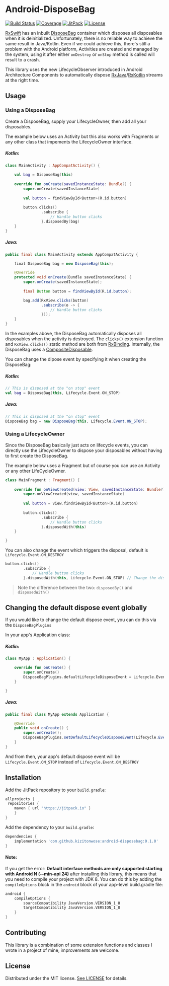# Android-DisposeBag

[![Build Status](https://travis-ci.org/kizitonwose/android-disposebag.svg?branch=master)](https://travis-ci.org/kizitonwose/android-disposebag) 
[![Coverage](https://img.shields.io/codecov/c/github/kizitonwose/android-disposebag/master.svg)](https://codecov.io/gh/kizitonwose/android-disposebag) 
[![JitPack](https://jitpack.io/v/kizitonwose/android-disposebag.svg)](https://jitpack.io/#kizitonwose/android-disposebag) 
[![License](https://img.shields.io/badge/License-MIT-blue.svg)](https://github.com/kizitonwose/android-disposebag/blob/master/LICENSE.md) 

[RxSwift][rxswift-url] has an inbuilt [DisposeBag][disposebag-swift-url] container which disposes all disposables when it is deinitialized. Unfortunately, there is no reliable way to achieve the same result in Java/Kotlin. Even if we could achieve this, there's still a problem with the Android platform, Activities are created and managed by the system, using it after either `onDestroy` or `onStop` method is called will result to a crash. 

This library uses the new LifecycleObserver introduced in Android Architecture Components to automatically dispose [RxJava][rxjava-url]/[RxKotlin][rxkotlin-url] streams at the right time.

## Usage

### Using a DisposeBag

Create a DisposeBag, supply your LifecycleOwner, then add all your disposables.

The example below uses an Activity but this also works with Fragments or any other class that impements the LifecycleOwner interface.

##### Kotlin:

```kotlin
class MainActivity : AppCompatActivity() {
    
    val bag = DisposeBag(this)
    
    override fun onCreate(savedInstanceState: Bundle?) {
        super.onCreate(savedInstanceState)
        
        val button = findViewById<Button>(R.id.button)
        
        button.clicks()
                .subscribe {
                    // Handle button clicks
                }.disposedBy(bag)
    }
}
```

##### Java:

```java
public final class MainActivity extends AppCompatActivity {

    final DisposeBag bag = new DisposeBag(this);

    @Override
    protected void onCreate(Bundle savedInstanceState) {
        super.onCreate(savedInstanceState);
        
        final Button button = findViewById(R.id.button);

        bag.add(RxView.clicks(button)
                .subscribe(o -> {
                    // Handle button clicks 
                }));
    }
}
```

In the examples above, the DisposeBag automatically disposes all disposables when the activity is destroyed. The `clicks()` extension function and `RxView.clicks()` static method are both from [RxBinding][rxbinding-url]. Internally, the DisposeBag uses a [CompositeDisposable][compositedisposable-java-url].

You can change the dipose event by specifying it when creating the DisposeBag:

##### Kotlin:

```kotlin
// This is disposed at the "on stop" event
val bag = DisposeBag(this, Lifecycle.Event.ON_STOP)
```

##### Java:

```java
// This is disposed at the "on stop" event
DisposeBag bag = new DisposeBag(this, Lifecycle.Event.ON_STOP);
```

### Using a LifecycleOwner

Since the DisposeBag basically just acts on lifecycle events, you can directly use the LifecycleOwner to dispose your disposables without having to first create the DisposeBag.

The example below uses a Fragment but of course you can use an Activity or any other LifeCycleOwner.

```kotlin
class MainFragment : Fragment() {
        
    override fun onViewCreated(view: View, savedInstanceState: Bundle?) {
        super.onViewCreated(view, savedInstanceState)
        
        val button = view.findViewById<Button>(R.id.button)
        
        button.clicks()
                .subscribe {
                    // Handle button clicks
                }.disposedWith(this)
    }

}
```

You can also change the event which triggers the disposal, default is `Lifecycle.Event.ON_DESTROY`

```kotlin
button.clicks()
        .subscribe {
            // Handle button clicks
        }.disposedWith(this, Lifecycle.Event.ON_STOP) // Change the dispose event
```

> Note the difference between the two: `disposedBy()` and `disposedWith()`

## Changing the default dispose event globally

If you would like to change the default dispose event, you can do this via the `DisposeBagPlugins`

In your app's Application class:

##### Kotlin:

```kotlin
class MyApp : Application() {

    override fun onCreate() {
        super.onCreate()
        DisposeBagPlugins.defaultLifecycleDisposeEvent = Lifecycle.Event.ON_STOP
    }

}
```

##### Java:

```java
public final class MyApp extends Application {

    @Override
    public void onCreate() {
        super.onCreate();
        DisposeBagPlugins.setDefaultLifecycleDisposeEvent(Lifecycle.Event.ON_STOP);
    }
}
```

And from then, your app's default dispose event will be `Lifecycle.Event.ON_STOP` instead of `Lifecycle.Event.ON_DESTROY`

## Installation

Add the JitPack repository to your `build.gradle`:

```groovy
allprojects {
 repositories {
    maven { url "https://jitpack.io" }
    }
}
```

Add the dependency to your `build.gradle`:

```groovy
dependencies {
    implementation 'com.github.kizitonwose:android-disposebag:0.1.0'
}
```

#### Note: 

If you get the error: **Default interface methods are only supported starting with Android N (--min-api 24)** after installing this library, this means that you need to compile your project with JDK 8. You can do this by adding the `compileOptions` block in the `android` block of your app-level build.gradle file: 

```groovy
android {
    compileOptions {
        sourceCompatibility JavaVersion.VERSION_1_8
        targetCompatibility JavaVersion.VERSION_1_8
    }
}
```

## Contributing

This library is a combination of some extension functions and classes I wrote in a project of mine, improvements are welcome.

## License

Distributed under the MIT license. [See LICENSE](https://github.com/kizitonwose/android-disposebag/blob/master/LICENSE.md) for details.

[rxswift-url]: https://github.com/ReactiveX/RxSwift 
[disposebag-swift-url]: https://github.com/ReactiveX/RxSwift/blob/master/RxSwift/Disposables/DisposeBag.swift 
[rxjava-url]: https://github.com/ReactiveX/RxJava 
[rxkotlin-url]: https://github.com/ReactiveX/RxKotlin
[rxbinding-url]: https://github.com/JakeWharton/RxBinding
[compositedisposable-java-url]: https://github.com/ReactiveX/RxJava/blob/2.x/src/main/java/io/reactivex/disposables/CompositeDisposable.java

